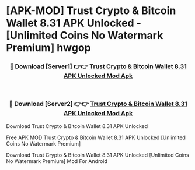# [APK-MOD] Trust  Crypto & Bitcoin Wallet 8.31 APK Unlocked - [Unlimited Coins No Watermark Premium] hwgop



<div align="center">
<h3>🔴 Download [Server1] 👉👉 <a href="https://momento.my/?title=Trust__Crypto_&_Bitcoin_Wallet_8.31_APK_Unlocked">Trust  Crypto & Bitcoin Wallet 8.31 APK Unlocked Mod Apk</a></h3><br>

<h3>🔴 Download [Server2] 👉👉 <a href="https://momento.my/?title=Trust__Crypto_&_Bitcoin_Wallet_8.31_APK_Unlocked">Trust  Crypto & Bitcoin Wallet 8.31 APK Unlocked Mod Apk</a></h3>
</div>



Download Trust  Crypto & Bitcoin Wallet 8.31 APK Unlocked 

Free APK MOD Trust  Crypto & Bitcoin Wallet 8.31 APK Unlocked [Unlimited Coins No Watermark Premium]

Download Trust  Crypto & Bitcoin Wallet 8.31 APK Unlocked [Unlimited Coins No Watermark Premium] Mod For Android
